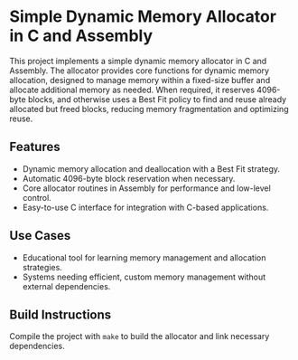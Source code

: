 # Simple Dynamic Memory Allocator in C and Assembly

This project implements a simple dynamic memory allocator in C and Assembly. The allocator provides core functions for dynamic memory allocation, designed to manage memory within a fixed-size buffer and allocate additional memory as needed. When required, it reserves 4096-byte blocks, and otherwise uses a Best Fit policy to find and reuse already allocated but freed blocks, reducing memory fragmentation and optimizing reuse.

## Features
- Dynamic memory allocation and deallocation with a Best Fit strategy.
- Automatic 4096-byte block reservation when necessary.
- Core allocator routines in Assembly for performance and low-level control.
- Easy-to-use C interface for integration with C-based applications.

## Use Cases
- Educational tool for learning memory management and allocation strategies.
- Systems needing efficient, custom memory management without external dependencies.

## Build Instructions
Compile the project with `make` to build the allocator and link necessary dependencies.
